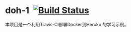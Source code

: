 # doh-1  [![Build Status](https://travis-ci.org/warther/doh-1.svg?branch=core-1)](https://travis-ci.org/warther/doh-1)
本项目是一个利用Travis-CI部署Docker到Heroku 的学习示例。
